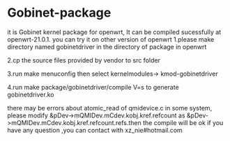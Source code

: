 # Gobinet-package
it is Gobinet kernel package for openwrt, It can be compiled sucessfully at openwrt-21.0.1. you can try it on other version of openwrt
  1.please make directory named gobinetdriver in the directory of package in openwrt
  
  2.cp the source files provided by vendor to src folder
  
  3.run make menuconfig then select kernelmodules-> kmod-gobinetdriver
  
  4.run make package/gobinetdriver/compile V=s to generate gobinetdriver.ko 
  
there may be errors about atomic_read of qmidevice.c in some system, please modify &pDev->mQMIDev.mCdev.kobj.kref.refcount as &pDev->mQMIDev.mCdev.kobj.kref.refcount.refs.then the compile will be ok
if you have any question ,you can contact with xz_nie#hotmail.com
